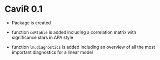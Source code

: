# CaviR 0.1

* Package is created

* function `coRtable` is added including a correlation matrix with significance stars in APA style

* function `lm.diagnostics` is added including an overview of all the most important diagnostics for a linear model
